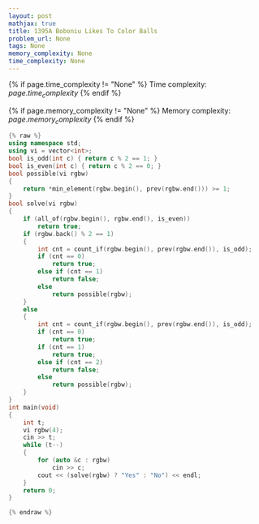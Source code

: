 ```yaml
---
layout: post
mathjax: true
title: 1395A Boboniu Likes To Color Balls
problem_url: None
tags: None
memory_complexity: None
time_complexity: None
---
```




{% if page.time_complexity != "None" %}
Time complexity: ${{ page.time_complexity }}$
{% endif %}

{% if page.memory_complexity != "None" %}
Memory complexity: ${{ page.memory_complexity }}$
{% endif %}

```cpp
{% raw %}
using namespace std;
using vi = vector<int>;
bool is_odd(int c) { return c % 2 == 1; }
bool is_even(int c) { return c % 2 == 0; }
bool possible(vi rgbw)
{
    return *min_element(rgbw.begin(), prev(rgbw.end())) >= 1;
}
bool solve(vi rgbw)
{
    if (all_of(rgbw.begin(), rgbw.end(), is_even))
        return true;
    if (rgbw.back() % 2 == 1)
    {
        int cnt = count_if(rgbw.begin(), prev(rgbw.end()), is_odd);
        if (cnt == 0)
            return true;
        else if (cnt == 1)
            return false;
        else
            return possible(rgbw);
    }
    else
    {
        int cnt = count_if(rgbw.begin(), prev(rgbw.end()), is_odd);
        if (cnt == 0)
            return true;
        if (cnt == 1)
            return true;
        else if (cnt == 2)
            return false;
        else
            return possible(rgbw);
    }
}
int main(void)
{
    int t;
    vi rgbw(4);
    cin >> t;
    while (t--)
    {
        for (auto &c : rgbw)
            cin >> c;
        cout << (solve(rgbw) ? "Yes" : "No") << endl;
    }
    return 0;
}

{% endraw %}
```